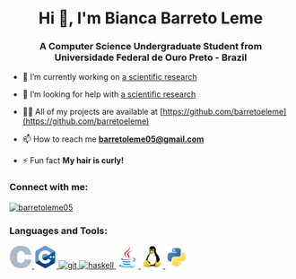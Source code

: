 <h1 align="center">Hi 👋, I'm Bianca Barreto Leme</h1>
<h3 align="center">A Computer Science Undergraduate Student from Universidade Federal de Ouro Preto - Brazil</h3>

- 🔭 I’m currently working on [a scientific research](https://github.com/barretoeleme/ic_motores)

- 🤝 I’m looking for help with [a scientific research](https://github.com/barretoeleme/ic_motores)

- 👨‍💻 All of my projects are available at [https://github.com/barretoeleme](https://github.com/barretoeleme)

- 📫 How to reach me **barretoleme05@gmail.com**

- ⚡ Fun fact **My hair is curly!**

<h3 align="left">Connect with me:</h3>
<p align="left">
<a href="https://linkedin.com/in/barretoleme05" target="blank"><img align="center" src="https://raw.githubusercontent.com/rahuldkjain/github-profile-readme-generator/master/src/images/icons/Social/linked-in-alt.svg" alt="barretoleme05" height="30" width="40" /></a>
</p>

<h3 align="left">Languages and Tools:</h3>
<p align="left"> <a href="https://www.cprogramming.com/" target="_blank" rel="noreferrer"> <img src="https://raw.githubusercontent.com/devicons/devicon/master/icons/c/c-original.svg" alt="c" width="40" height="40"/> </a> <a href="https://www.w3schools.com/cpp/" target="_blank" rel="noreferrer"> <img src="https://raw.githubusercontent.com/devicons/devicon/master/icons/cplusplus/cplusplus-original.svg" alt="cplusplus" width="40" height="40"/> </a> <a href="https://git-scm.com/" target="_blank" rel="noreferrer"> <img src="https://www.vectorlogo.zone/logos/git-scm/git-scm-icon.svg" alt="git" width="40" height="40"/> </a> <a href="https://www.haskell.org/" target="_blank" rel="noreferrer"> <img src="https://upload.wikimedia.org/wikipedia/commons/1/1c/Haskell-Logo.svg" alt="haskell" width="40" height="40"/> </a> <a href="https://www.java.com" target="_blank" rel="noreferrer"> <img src="https://raw.githubusercontent.com/devicons/devicon/master/icons/java/java-original.svg" alt="java" width="40" height="40"/> </a> <a href="https://www.linux.org/" target="_blank" rel="noreferrer"> <img src="https://raw.githubusercontent.com/devicons/devicon/master/icons/linux/linux-original.svg" alt="linux" width="40" height="40"/> </a> <a href="https://www.python.org" target="_blank" rel="noreferrer"> <img src="https://raw.githubusercontent.com/devicons/devicon/master/icons/python/python-original.svg" alt="python" width="40" height="40"/> </a> </p>

